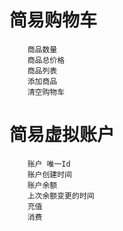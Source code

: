 
# 简易购物车
```
    商品数量
    商品总价格
    商品列表
    添加商品
    清空购物车
```


# 简易虚拟账户
```
    账户 唯一Id
    账户创建时间
    账户余额
    上次余额变更的时间
    充值
    消费
```